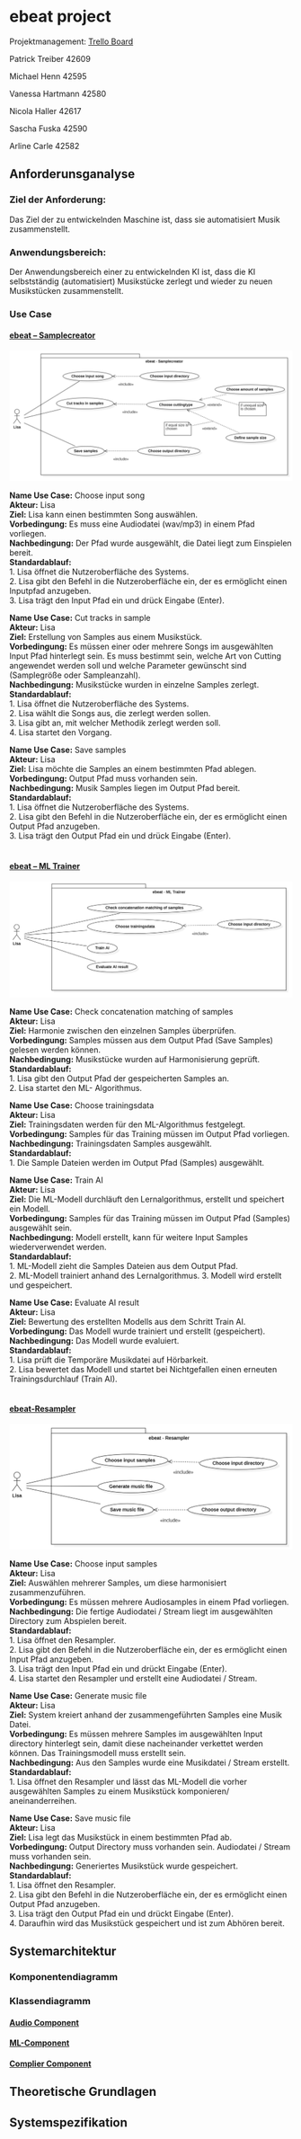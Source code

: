 # <h1>ebeat project</h1>
Projektmanagement: [Trello Board](https://trello.com/b/HYG7tuaq/tech-lab) 

<p>Patrick Treiber 42609</p>
<p>Michael Henn 42595 </p>
<p>Vanessa Hartmann 42580 </p>
<p>Nicola Haller 42617 </p>
<p>Sascha Fuska 42590 </p>
<p>Arline Carle 42582 </p>

## <h2> Anforderunsganalyse </h2>
### <h3> Ziel der Anforderung: </h3>
Das Ziel der zu entwickelnden Maschine ist, dass sie automatisiert Musik zusammenstellt.

### <h3> Anwendungsbereich:  </h3>

Der Anwendungsbereich einer zu entwickelnden KI ist, dass die KI selbstständig (automatisiert) Musikstücke zerlegt und wieder zu neuen Musikstücken zusammenstellt.  


### <h3>Use Case   </h3> 

 <U><h4> ebeat – Samplecreator </h4></U>
![ebeat-Samplecreator](https://github.com/SaschaFuksa/ebeat/blob/main/Use%20cases/ebeat-samplecreator.PNG)

**Name Use Case:** Choose input song<br>
**Akteur:** Lisa<br>
**Ziel:** Lisa kann einen bestimmten Song auswählen.<br>
**Vorbedingung:** Es muss eine Audiodatei (wav/mp3) in einem Pfad vorliegen.<br> 
**Nachbedingung:** Der Pfad wurde ausgewählt, die Datei liegt zum Einspielen bereit.<br> 
**Standardablauf:** <br>1. Lisa öffnet die Nutzeroberfläche des Systems.<br> 2. Lisa gibt den Befehl in die Nutzeroberfläche ein, der es ermöglicht einen Inputpfad anzugeben.<br> 3. Lisa trägt den Input Pfad ein und drück Eingabe (Enter).  

**Name Use Case:** Cut tracks in sample<br>
**Akteur:** Lisa<br>
**Ziel:** Erstellung von Samples aus einem Musikstück.<br> 
**Vorbedingung:** Es müssen einer oder mehrere Songs im ausgewählten Input Pfad hinterlegt sein. Es muss bestimmt sein, welche Art von Cutting angewendet werden soll und welche Parameter gewünscht sind (Samplegröße oder Sampleanzahl).<br>
**Nachbedingung:** Musikstücke wurden in einzelne Samples zerlegt.<br> 
**Standardablauf:**<br> 1. Lisa öffnet die Nutzeroberfläche des Systems.<br> 2. Lisa wählt die Songs aus, die zerlegt werden sollen.<br> 3. Lisa gibt an, mit welcher Methodik zerlegt werden soll.<br> 4. Lisa startet den Vorgang.<br>

**Name Use Case:** Save samples<br> 
**Akteur:** Lisa<br>
**Ziel:** Lisa möchte die Samples an einem bestimmten Pfad ablegen.<br>
**Vorbedingung:** Output Pfad muss vorhanden sein.<br>
**Nachbedingung:** Musik Samples liegen im Output Pfad bereit.<br>
**Standardablauf:**<br> 1. Lisa öffnet die Nutzeroberfläche des Systems.<br> 2. Lisa gibt den Befehl in die Nutzeroberfläche ein, der es ermöglicht einen Output Pfad anzugeben.<br> 3. Lisa trägt den Output Pfad ein und drück Eingabe (Enter). 
<br>
<br>

 #### <h4><U> ebeat – ML Trainer </h4></U>
![ebeat-ML Trainer](https://github.com/SaschaFuksa/ebeat/blob/main/Use%20cases/ebeat_mltrainer.PNG)

**Name Use Case:** Check concatenation matching of samples<br>
**Akteur:** Lisa <br>
**Ziel:** Harmonie zwischen den einzelnen Samples überprüfen. <br>
**Vorbedingung:**  Samples müssen aus dem Output Pfad (Save Samples) gelesen werden können.<br> 
**Nachbedingung:** Musikstücke wurden auf Harmonisierung geprüft. <br>
**Standardablauf:**<br> 1. Lisa gibt den Output Pfad der gespeicherten Samples an.<br>  2. Lisa startet den ML- Algorithmus. <br>

**Name Use Case:** Choose trainingsdata <br>
**Akteur:** Lisa <br>
**Ziel:** Trainingsdaten werden für den ML-Algorithmus festgelegt.<br> 
**Vorbedingung:** Samples für das Training müssen im Output Pfad vorliegen. <br>
**Nachbedingung:** Trainingsdaten Samples ausgewählt. <br> 
**Standardablauf:**<br> 1. Die Sample Dateien werden im Output Pfad (Samples) ausgewählt.<br> 

**Name Use Case:** Train AI <br>
**Akteur:** Lisa <br>
**Ziel:** Die ML-Modell durchläuft den Lernalgorithmus, erstellt und speichert ein Modell. <br>
**Vorbedingung:**  Samples für das Training müssen im Output Pfad (Samples) ausgewählt sein. <br>
**Nachbedingung:** Modell erstellt, kann für weitere Input Samples wiederverwendet werden.<br>
**Standardablauf:** <br>1. ML-Modell zieht die Samples Dateien aus dem Output Pfad.<br> 2. ML-Modell trainiert anhand des Lernalgorithmus. 3. Modell wird erstellt und gespeichert. 

**Name Use Case:** Evaluate AI result <br>
**Akteur:** Lisa <br>
**Ziel:** Bewertung des erstellten Modells aus dem Schritt Train AI. <br>
**Vorbedingung:**  Das Modell wurde trainiert und erstellt (gespeichert). <br>
**Nachbedingung:**  Das Modell wurde evaluiert. <br>
**Standardablauf:** <br>1. Lisa prüft die Temporäre Musikdatei auf Hörbarkeit.<br> 2. Lisa bewertet das Modell und startet bei Nichtgefallen einen erneuten Trainingsdurchlauf (Train AI). 
<br>
<br>


#### <h4><U> ebeat-Resampler </h4></U>
![ebeat - Resampler](https://github.com/SaschaFuksa/ebeat/blob/main/Use%20cases/ebeat-Resampler.PNG)

**Name Use Case:** Choose input samples <br>
**Akteur:** Lisa <br>
**Ziel:** Auswählen mehrerer Samples, um diese harmonisiert zusammenzuführen. <br>
**Vorbedingung:**  Es müssen mehrere Audiosamples in einem Pfad vorliegen. <br>
**Nachbedingung:** Die fertige Audiodatei / Stream liegt im ausgewählten Directory zum Abspielen bereit. <br>
**Standardablauf:** <br>1. Lisa öffnet den Resampler.<br> 2. Lisa gibt den Befehl in die Nutzeroberfläche ein, der es ermöglicht einen Input Pfad anzugeben.<br> 3. Lisa trägt den Input Pfad ein und drückt Eingabe (Enter).<br> 4. Lisa startet den Resampler und erstellt eine Audiodatei / Stream.<br> 


**Name Use Case:** Generate music file <br>
**Akteur:** Lisa<br> 
**Ziel:** System kreiert anhand der zusammengeführten Samples eine Musik Datei.<br> 
**Vorbedingung:**  Es müssen mehrere Samples im ausgewählten Input directory hinterlegt sein, damit diese nacheinander verkettet werden können. Das Trainingsmodell muss erstellt sein. <br>
**Nachbedingung:** Aus den Samples wurde eine Musikdatei / Stream erstellt. <br>
**Standardablauf:**<br> 1. Lisa öffnet den Resampler und lässt das ML-Modell die vorher ausgewählten Samples zu einem Musikstück komponieren/ aneinanderreihen.<br> 


**Name Use Case:** Save music file <br>
**Akteur:** Lisa<br>
**Ziel:** Lisa legt das Musikstück in einem bestimmten Pfad ab. <br>
**Vorbedingung:** Output Directory muss vorhanden sein. Audiodatei / Stream muss vorhanden sein. <br>
**Nachbedingung:** Generiertes Musikstück wurde gespeichert. <br>
**Standardablauf:**<br> 1. Lisa öffnet den Resampler. <br>2. Lisa gibt den Befehl in die Nutzeroberfläche ein, der es ermöglicht einen Output Pfad anzugeben.<br>3. Lisa trägt den Output Pfad ein und drückt Eingabe (Enter). <br>4. Daraufhin wird das Musikstück gespeichert und ist zum Abhören bereit. <br>
## <h2> Systemarchitektur</h2>
### <h3>Komponentendiagramm  </h3>
### <h3>Klassendiagramm  </h3>
#### <h4><U> Audio Component </h4></U>
#### <h4><U> ML-Component </h4></U>
#### <h4><U> Complier Component </h4></U>

## <h2>Theoretische Grundlagen</h2>

## <h2> Systemspezifikation</h2>


